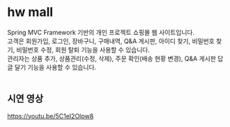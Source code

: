 # hw mall
Spring MVC Framework 기반의 개인 프로젝트 쇼핑몰 웹 사이트입니다.
<br>고객은 회원가입, 로그인, 장바구니, 구매내역, Q&A 게시판, 아이디 찾기, 비밀번호 찾기, 비밀번호 수정, 회원 탈퇴 기능을 사용할 수 있습니다.
<br>관리자는 상품 추가, 상품관리(수정, 삭제), 주문 확인(배송 현황 변경), Q&A 게시판 답글 달기 기능을 사용할 수 있습니다.
<br><br>
## 시연 영상
https://youtu.be/5C1eI2Olpw8
